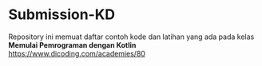 # Submission-KD

Repository ini memuat daftar contoh kode dan latihan yang ada pada kelas **Memulai Pemrograman dengan Kotlin**
https://www.dicoding.com/academies/80
